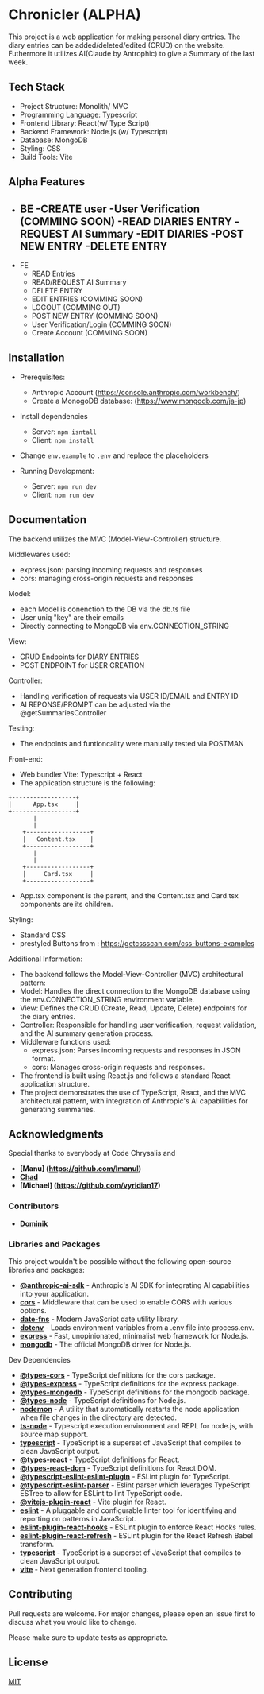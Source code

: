 # Chronicler (ALPHA)

This project is a web application for making personal diary entries. The diary entries can be added/deleted/edited (CRUD) on the website. Futhermore it utilizes AI(Claude by Antrophic) to give a Summary of the last week.

## Tech Stack

- Project Structure: Monolith/ MVC
- Programming Language: Typescript
- Frontend Library: React(w/ Type Script)
- Backend Framework: Node.js (w/ Typescript)
- Database: MongoDB
- Styling: CSS
- Build Tools: Vite

## Alpha Features

- BE
  -CREATE user
  -User Verification (COMMING SOON)
  -READ DIARIES ENTRY
  -REQUEST AI Summary
  -EDIT DIARIES
  -POST NEW ENTRY
  -DELETE ENTRY
  -
- FE
  - READ Entries
  - READ/REQUEST AI Summary
  - DELETE ENTRY
  - EDIT ENTRIES (COMMING SOON)
  - LOGOUT (COMMING OUT)
  - POST NEW ENTRY (COMMING SOON)
  - User Verification/Login (COMMING SOON)
  - Create Account (COMMING SOON)

## Installation

- Prerequisites:
  - Anthropic Account (https://console.anthropic.com/workbench/)
  - Create a MonogoDB database: (https://www.mongodb.com/ja-jp)
- Install dependencies
  - Server: `npm isntall`
  - Client: `npm install`
- Change `env.example` to `.env` and replace the placeholders

- Running Development:
  - Server: `npm run dev`
  - Client: `npm run dev`

## Documentation

The backend utilizes the MVC (Model-View-Controller) structure.

Middlewares used:

- express.json: parsing incoming requests and responses
- cors: managing cross-origin requests and responses

Model:

- each Model is conenction to the DB via the db.ts file
- User uniq "key" are their emails
- Directly connecting to MongoDB via env.CONNECTION_STRING

View:

- CRUD Endpoints for DIARY ENTRIES
- POST ENDPOINT for USER CREATION

Controller:

- Handling verification of requests via USER ID/EMAIL and ENTRY ID
- AI REPONSE/PROMPT can be adjusted via the @getSummariesController

Testing:

- The endpoints and funtioncality were manually tested via POSTMAN

Front-end:

- Web bundler Vite: Typescript + React
- The application structure is the following:

```
+------------------+
|      App.tsx     |
+------------------+
       |
       |
    +------------------+
    |   Content.tsx    |
    +------------------+
       |    
       |
    +------------------+
    |     Card.tsx     |
    +------------------+

```
- App.tsx component is the parent, and the Content.tsx and Card.tsx components are its children.

Styling:

- Standard CSS
- prestyled Buttons from : https://getcssscan.com/css-buttons-examples

Additional Information:

- The backend follows the Model-View-Controller (MVC) architectural pattern:
- Model: Handles the direct connection to the MongoDB database using the env.CONNECTION_STRING environment variable.
- View: Defines the CRUD (Create, Read, Update, Delete) endpoints for the diary entries.
- Controller: Responsible for handling user verification, request validation, and the AI summary generation process.
- Middleware functions used:
    - express.json: Parses incoming requests and responses in JSON format.
    - cors: Manages cross-origin requests and responses.
- The frontend is built using React.js and follows a standard React application structure.
- The project demonstrates the use of TypeScript, React, and the MVC architectural pattern, with integration of Anthropic's AI capabilities for generating summaries.

## Acknowledgments

Special thanks to everybody at Code Chrysalis and

- **[Manu] (https://github.com/lmanul)**
- **[Chad](https://github.com/chadgrover)**
- **[Michael] (https://github.com/vyridian17)**

### Contributors

- **[Dominik](https://github.com/dmnkvn)**

### Libraries and Packages

This project wouldn't be possible without the following open-source libraries and packages:

- **[@anthropic-ai-sdk](https://www.npmjs.com/package/@anthropic-ai/sdk)** - Anthropic's AI SDK for integrating AI capabilities into your application.
- **[cors](https://www.npmjs.com/package/cors)** - Middleware that can be used to enable CORS with various options.
- **[date-fns](https://www.npmjs.com/package/date-fns)** - Modern JavaScript date utility library.
- **[dotenv](https://www.npmjs.com/package/dotenv)** - Loads environment variables from a .env file into process.env.
- **[express](https://www.npmjs.com/package/express)** - Fast, unopinionated, minimalist web framework for Node.js.
- **[mongodb](https://www.npmjs.com/package/mongodb)** - The official MongoDB driver for Node.js.

Dev Dependencies

- **[@types-cors](https://www.npmjs.com/package/@types/cors)** - TypeScript definitions for the cors package.
- **[@types-express](https://www.npmjs.com/package/@types/express)** - TypeScript definitions for the express package.
- **[@types-mongodb](https://www.npmjs.com/package/@types/mongodb)** - TypeScript definitions for the mongodb package.
- **[@types-node](https://www.npmjs.com/package/@types/node)** - TypeScript definitions for Node.js.
- **[nodemon](https://www.npmjs.com/package/nodemon)** - A utility that automatically restarts the node application when file changes in the directory are detected.
- **[ts-node](https://www.npmjs.com/package/ts-node)** - Typescript execution environment and REPL for node.js, with source map support.
- **[typescript](https://www.npmjs.com/package/typescript)** - TypeScript is a superset of JavaScript that compiles to clean JavaScript output.
- **[@types-react](https://www.npmjs.com/package/@types/react)** - TypeScript definitions for React.
- **[@types-react-dom](https://www.npmjs.com/package/@types/react-dom)** - TypeScript definitions for React DOM.
- **[@typescript-eslint-eslint-plugin](https://www.npmjs.com/package/@typescript-eslint/eslint-plugin)** - ESLint plugin for TypeScript.
- **[@typescript-eslint-parser](https://www.npmjs.com/package/@typescript-eslint/parser)** - Eslint parser which leverages TypeScript ESTree to allow for ESLint to lint TypeScript code.
- **[@vitejs-plugin-react](https://www.npmjs.com/package/@vitejs/plugin-react)** - Vite plugin for React.
- **[eslint](https://www.npmjs.com/package/eslint)** - A pluggable and configurable linter tool for identifying and reporting on patterns in JavaScript.
- **[eslint-plugin-react-hooks](https://www.npmjs.com/package/eslint-plugin-react-hooks)** - ESLint plugin to enforce React Hooks rules.
- **[eslint-plugin-react-refresh](https://www.npmjs.com/package/eslint-plugin-react-refresh)** - ESLint plugin for the React Refresh Babel transform.
- **[typescript](https://www.npmjs.com/package/typescript)** - TypeScript is a superset of JavaScript that compiles to clean JavaScript output.
- **[vite](https://www.npmjs.com/package/vite)** - Next generation frontend tooling.

## Contributing

Pull requests are welcome. For major changes, please open an issue first to discuss what you would like to change.

Please make sure to update tests as appropriate.

## License

[MIT](https://choosealicense.com/licenses/mit/)
